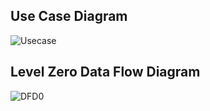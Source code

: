 ## Use Case Diagram

![Usecase](https://user-images.githubusercontent.com/89658708/132314434-2894c1ad-f9f1-4f8c-a673-b5f177deff68.png)


## Level Zero Data Flow Diagram

![DFD0](https://user-images.githubusercontent.com/89658708/132314603-38c53a39-257c-4a49-9673-fcb04236f8d5.png)

